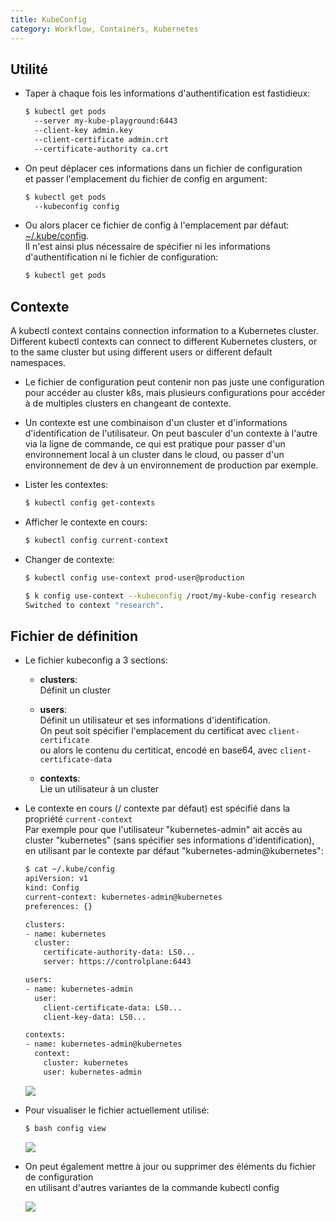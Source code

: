 ```yaml
---
title: KubeConfig
category: Workflow, Containers, Kubernetes
---
```


## Utilité

* Taper à chaque fois les informations d'authentification est fastidieux:

  ``` bash
  $ kubectl get pods
    --server my-kube-playground:6443
    --client-key admin.key
    --client-certificate admin.crt
    --certificate-authority ca.crt
  ```

* On peut déplacer ces informations dans un fichier de configuration  
  et passer l'emplacement du fichier de config en argument:

  ``` bash
  $ kubectl get pods
    --kubeconfig config
  ```

* Ou alors placer ce fichier de config à l'emplacement par défaut: <ins>~/.kube/config</ins>.  
  Il n'est ainsi plus nécessaire de spécifier ni les informations d'authentification ni le fichier de configuration:

  ``` bash
  $ kubectl get pods
  ```

## Contexte

A kubectl context contains connection information to a Kubernetes cluster. Different kubectl contexts can connect to different Kubernetes clusters, or to the same cluster but using different users or different default namespaces.

* Le fichier de configuration peut contenir non pas juste une configuration pour accéder au cluster k8s, mais plusieurs configurations pour accéder à de multiples clusters en changeant de contexte.

* Un contexte est une combinaison d'un cluster et d'informations d'identification de l'utilisateur. On peut basculer d'un contexte à l'autre via la ligne de commande, ce qui est pratique pour passer d'un environnement local à un cluster dans le cloud, ou passer d'un environnement de dev à un environnement de production par exemple.

* Lister les contextes:

  ``` bash
  $ kubectl config get-contexts
  ```

* Afficher le contexte en cours:

  ``` bash
  $ kubectl config current-context
  ```

* Changer de contexte:

  ``` bash
  $ kubectl config use-context prod-user@production
  ```

  ``` bash
  $ k config use-context --kubeconfig /root/my-kube-config research
  Switched to context "research".
  ```

## Fichier de définition

* Le fichier kubeconfig a 3 sections:

  - **clusters**:  
    Définit un cluster

  - **users**:  
    Définit un utilisateur et ses informations d'identification.  
    On peut soit spécifier l'emplacement du certificat avec `client-certificate`  
    ou alors le contenu du certiticat, encodé en base64, avec `client-certificate-data`

  - **contexts**:  
    Lie un utilisateur à un cluster

* Le contexte en cours (/ contexte par défaut) est spécifié dans la propriété `current-context`  
  Par exemple pour que l'utilisateur "kubernetes-admin" ait accès au cluster "kubernetes" (sans spécifier ses informations d'identification), en utilisant par le contexte par défaut "kubernetes-admin@kubernetes":

  ``` bash
  $ cat ~/.kube/config 
  apiVersion: v1
  kind: Config
  current-context: kubernetes-admin@kubernetes
  preferences: {}

  clusters:
  - name: kubernetes
    cluster:
      certificate-authority-data: LS0...
      server: https://controlplane:6443

  users:
  - name: kubernetes-admin
    user:
      client-certificate-data: LS0...
      client-key-data: LS0...

  contexts:
  - name: kubernetes-admin@kubernetes
    context:
      cluster: kubernetes
      user: kubernetes-admin
  ```

  ![](https://i.imgur.com/DuO2xMDl.png)

* Pour visualiser le fichier actuellement utilisé:

  ``` bash
  $ bash config view
  ```

  ![](https://i.imgur.com/VXMSabal.png)

* On peut également mettre à jour ou supprimer des éléments du fichier de configuration  
  en utilisant d'autres variantes de la commande kubectl config

  ![](https://i.imgur.com/cSxtPo3.png)
